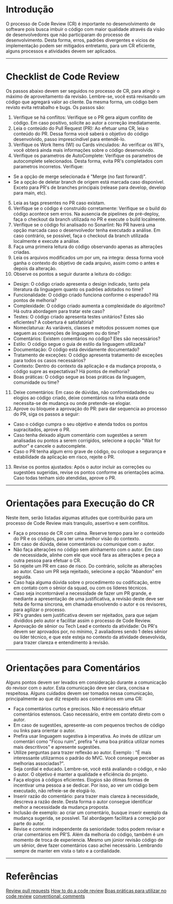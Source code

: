 # Introdução

O processo de Code Review (CR) é importante no desenvolvimento de software pois busca imbuir o código com maior qualidade através da visão de desenvolvedores que não participaram do processo de desenvolvimento. Desta forma, erros, padrões divergentes e vícios de implementação podem ser mitigados entretanto, para um CR eficiente, alguns processos e atividades devem ser aplicados. 
___
# Checklist de Code Review
Os passos abaixo devem ser seguidos no processo de CR, para atingir o máximo de aproveitamento da revisão. Lembre-se, você está revisando um código que agregará valor ao cliente. Da mesma forma, um código bem revisto evita retrabalho e bugs. Os passos são:

1. Verifique se há conflitos: Verifique se o PR gera algum conflito de código. Em caso positivo, solicite ao autor a correção imediatamente.
2. Leia o conteúdo do Pull Request (PR): Ao efetuar uma CR, leia o conteúdo do PR. Dessa forma você saberá o objetivo do código desenvolvido, passo imprescindível para entendê-lo.
3. Verifique os Work Items (WI) ou Cards vinculados: Ao verificar os WI's, você obterá ainda mais informações sobre o código desenvolvido. 
4. Verifique os parametros de AutoComplete: Verifique os parametros de autocomplete selecionados. Desta forma, evita PR's completados com parametros incorretos. Verifique:
- Se a opção de merge selecionada é "Merge (no fast forward)".
- Se a opção de deletar branch de origem está marcada caso disponível. Exceto para PR's de branches principais (release para develop, develop para main, etc).
5. Leia as tags presentes no PR caso existam.
6. Verifique se o código é construido corretamente: Verifique se o build do código acontece sem erros. Na ausencia de pipelines de pré-deploy, faça o checkout da branch utilizada no PR e execute o build localmente.
7. Verifique se o código foi analisado no Sonarlint: No PR haverá uma opção marcada caso o desenvolvedor tenha executado a análise. Em caso contrário, se possível, faça o checkout da branch utilizada localmente e execute a análise.
8. Faça uma primeira leitura do código observando apenas as alterações criadas.
9. Leia os arquivos modificados um por um, na integra: dessa forma você ganha o contexto do objetivo de cada arquivo, assim como o antes e depois da alteração. 
10. Observe os pontos a seguir durante a leitura do código:
- Design: O código criado apresenta o design indicado, tanto pela literatura da linguagem quanto os padrões adotados no time?
- Funcionalidade: O código criado funciona conforme o esperado? Há pontos de melhoria?
- Complexidade: O código criado aumenta a complexidade do algoritmo? Há outra abordagem para tratar este caso?
- Testes: O código criado apresenta testes unitários? Estes são eficientes? A cobertura é satisfatória?
- Nomeclaturua: As variáveis, classes e métodos possuem nomes que seguem as convenções de linguagem ou do time?
- Comentários: Existem comentários no código? Eles são necessários?
- Estilo: O código segue o guia de estilo da linguagem utilizada?
- Documentação: O código está devidamente documentado?
- Tratamento de exceções: O código apresenta tratamento de exceções para todos os casos necessários?
- Contexto: Dentro do contexto da aplicação e da mudança proposta, o código supre as expectativas? Há pontos de melhoria?
- Boas práticas: O código segue as boas práticas da linguagem, comunidade ou time?
11. Deixe comentários: Em caso de dúvidas, não conformidadades ou elogios ao código criado, deixe comentários na linha exata onde necessita-se de mudança ou onde pretende-se elogiar.
12. Aprove ou bloqueie a aprovação do PR: para dar sequencia ao processo do PR, siga os passos a seguir:
- Caso o código cumpra o seu objetivo e atenda todos os pontos supracitados, aprove o PR.
- Caso tenha deixado algum comentário com sugestões a serem analisadas ou pontos a serem corrigidos, selecione a opção "Wait for author" e cancele o autocomplete.
- Caso o PR tenha algum erro grave de código, ou coloque a segurança e estabilidade da aplicação em risco, rejeite o PR.
13. Revise os pontos ajustados: Após o autor incluir as correções ou sugestões sugeridas, revise os pontos conforme as orientações acima. Caso todas tenham sido atendidas, aprove o PR.
___
# Orientações para Execução do CR

Neste item, serão listadas algumas atitudes que contribuirão para um processo de Code Review mais tranquilo, assertivo e sem conflitos.
- Faça o processo de CR com calma. Reserve tempo para ler o conteúdo do PR e os códigos, para ter uma melhor visão do contexto.
- Em caso de dúvida, deixe comentários ou comunique com o autor.
- Não faça alterações no código sem alinhamento com o autor. Em caso de necessidade, alinhe com ele que você fara as alterações e peça a outra pessoa para efetuar o CR. 
- Só rejeite um PR em caso de risco. Do contrário, solicite as alterações ao autor. Caso um PR seja rejeitado, selecione a opção "Abandon" em seguida.
- Caso haja alguma dúvida sobre o procedimento ou codificação, entre em contato com o sênior da squad, ou com os líderes técnicos.
- Caso seja incontornável a necessidade de fazer um PR grande, e mediante a apresentação de uma justificativa, a revisão deste deve ser feita de forma síncrona, em chamada envolvendo o autor e os revisores, para agilizar o processo.
- PR's grandes sem justificativa devem ser rejeitados, para que sejam divididos pelo autor e facilitar assim o processo de Code Review.
- Aprovação de sênior ou Tech Lead e contexto da atividade: Os PR's devem ser aprovados por, no mínimo, 2 avaliadores sendo 1 deles sênior ou líder técnico, e que este esteja no contexto da atividade desevolvida, para trazer clareza e entendimento à revisão.
___
# Orientações para Comentários
Alguns pontos devem ser levados em consideração durante a comunicação do revisor com o autor. Esta comunicação deve ser clara, concisa e respeitosa. Alguns cuidados devem ser tomados nessa comunicação, principalmente ao que diz respeito aos comentários em uma CR:
- Faça comentários curtos e precisos. Não é necessário efetuar comentários estensos. Caso necessário, entre em contato direto com o autor.
- Em caso de sugestões, apresente-as com pequenos trechos de código ou links para orientar o autor.
- Prefira usar linguagem sugestiva à imperativa. Ao invés de utilizar um comentári como "Ficou ruim", prefira "é uma boa prática utilizar nomes mais descritivos" e apresente sugestões.
- Utilize perguntas para trazer reflexão ao autor. Exemplo : "É mais interessante utilizarmos o padrão do MVC. Você consegue perceber as melhorias associadas?".
- Seja cordial e educado. Lembre-se, você está avaliando o código, e não o autor. O objetivo é manter a qualidade e eficiência do projeto.
- Faça elogios à códigos eficientes. Elogios são ótimas formas de incentivar uma pessoa a se dedicar. Por isso, ao ver um código bem executado, não refreie-se de elogiá-lo.
- Inserir razão do comentário: para trazer mais clareza à necessidade, descreva a razão deste. Desta forma o autor consegue identificar melhor a necessidade da mudança proposta.
- Inclusão de exemplo: ao criar um comentário, busque inserir exemplo da mudança sugerida, se possível. Tal abordagem facilitará a correção por parte do autor.
- Revise e comente independente da senioridade: todos podem revisar e criar comentários em PR'S. Além da melhoria do código, também é um momento de troca de experiencia. Mesmo um júnior revisão código de um sênior, deve fazer comentários caso achei necessário. Lembrando sempre de manter em vista o tato e a cordialidade.

___
# Referências
[Review pull requests](https://learn.microsoft.com/en-us/azure/devops/repos/git/review-pull-requests?view=azure-devops&tabs=browser)
[How to do a code review](https://google.github.io/eng-practices/review/reviewer/)
[Boas práticas para utilizar no code review](https://www.linkedin.com/pulse/6-boas-pr%C3%A1ticas-para-utilizar-code-review-leticia-coelho/?originalSubdomain=pt)
[conventional: comments](https://conventionalcomments.org/)
